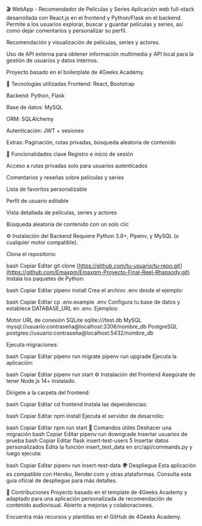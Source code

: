 🎬 WebApp - Recomendador de Películas y Series
Aplicación web full-stack desarrollada con React.js en el frontend y Python/Flask en el backend. Permite a los usuarios explorar, buscar y guardar películas y series, así como dejar comentarios y personalizar su perfil.

Recomendación y visualización de películas, series y actores.

Uso de API externa para obtener información multimedia y API local para la gestión de usuarios y datos internos.

Proyecto basado en el boilerplate de 4Geeks Academy.

🚀 Tecnologías utilizadas
Frontend: React, Bootstrap

Backend: Python, Flask

Base de datos: MySQL

ORM: SQLAlchemy

Autenticación: JWT + sesiones

Extras: Paginación, rutas privadas, búsqueda aleatoria de contenido

🔐 Funcionalidades clave
Registro e inicio de sesión

Acceso a rutas privadas solo para usuarios autenticados

Comentarios y reseñas sobre películas y series

Lista de favoritos personalizable

Perfil de usuario editable

Vista detallada de películas, series y actores

Búsqueda aleatoria de contenido con un solo clic

⚙️ Instalación del Backend
Requiere Python 3.8+, Pipenv, y MySQL (o cualquier motor compatible).

Clona el repositorio:

bash
Copiar
Editar
git clone [https://github.com/tu-usuario/tu-repo.git](https://github.com/Emaxpm/Emaxpm-Proyecto-Final-Reel-Rhapsody.git)
Instala los paquetes de Python:

bash
Copiar
Editar
pipenv install
Crea el archivo .env desde el ejemplo:

bash
Copiar
Editar
cp .env.example .env
Configura tu base de datos y establece DATABASE_URL en .env. Ejemplos:

Motor	URL de conexión
SQLite	sqlite:///test.db
MySQL	mysql://usuario:contraseña@localhost:3306/nombre_db
PostgreSQL	postgres://usuario:contraseña@localhost:5432/nombre_db

Ejecuta migraciones:

bash
Copiar
Editar
pipenv run migrate
pipenv run upgrade
Ejecuta la aplicación:

bash
Copiar
Editar
pipenv run start
⚙️ Instalación del Frontend
Asegúrate de tener Node.js 14+ instalado.

Dirígete a la carpeta del frontend:

bash
Copiar
Editar
cd frontend
Instala las dependencias:

bash
Copiar
Editar
npm install
Ejecuta el servidor de desarrollo:

bash
Copiar
Editar
npm run start
📄 Comandos útiles
Deshacer una migración
bash
Copiar
Editar
pipenv run downgrade
Insertar usuarios de prueba
bash
Copiar
Editar
flask insert-test-users 5
Insertar datos personalizados
Edita la función insert_test_data en src/api/commands.py y luego ejecuta:

bash
Copiar
Editar
pipenv run insert-test-data
🌍 Despliegue
Esta aplicación es compatible con Heroku, Render.com y otras plataformas. Consulta esta guía oficial de despliegue para más detalles.

🤝 Contribuciones
Proyecto basado en el template de 4Geeks Academy y adaptado para una aplicación personalizada de recomendación de contenido audiovisual. Abierto a mejoras y colaboraciones.

Encuentra más recursos y plantillas en el GitHub de 4Geeks Academy.
